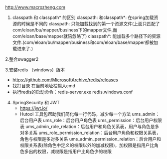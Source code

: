 http://www.macrozheng.com
1. classpath 和 classpath* 的区别
  classpath: 和classpath*: 在spring加载资源的时候是不同的
  classpath: 只能加载找到的第一个资源文件(上面只匹配了com/eloan/bu/mapper/business下的mapper文件,而com/eloan/base/mapper就陪忽略了)
  classpath*: 能加载多个路径下的资源文件.(com/eloan/bu/mapper/business和com/eloan/base/mapper都被加载进来了.)

2.整合swagger2

3.安装redis （windows）版本
  * https://github.com/MicrosoftArchive/redis/releases
  * 找打目录 在当前地址栏输入cmd
  * 执行redis的启动命令：redis-server.exe redis.windows.conf  
  
4. SpringSecurity 和 JWT
   * https://jwt.io/
   * Hutool 工具包帮助我们简化每一行代码，减少每一个方法
   ums_admin：后台用户表
   ums_role：后台用户角色表
   ums_permission：后台用户权限表
   ums_admin_role_relation：后台用户和角色关系表，用户与角色是多对多关系
   ums_role_permission_relation：后台用户角色和权限关系表，角色与权限是多对多关系
   ums_admin_permission_relation：后台用户和权限关系表(除角色中定义的权限以外的加减权限)，加权限是指用户比角色多出的权限，减权限是指用户比角色少的权限